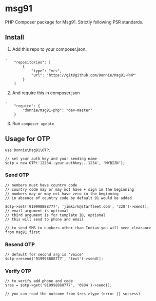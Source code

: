 # msg91

PHP Composer package for Msg91. Strictly following PSR standards.

## Install

1. Add this repo to your composer.json.
```
,
    "repositories": [
        {
            "type": "vcs",
            "url": "https://git@github.com/Donnie/Msg91-PHP"
        }
    ]
```

2. And require this in composer.json
```
,
    "require": {
        "donnie/msg91-php": "dev-master"
    }
```

3. Run `composer update`

## Usage for OTP

```
use Donnie\Msg91\OTP;

// set your auth key and your sending name
$otp = new OTP('12234..your-authkey...1234', 'MYBIZN');
```

### Send OTP

```
// numbers must have country code
// country code may or may not have + sign in the beginning
// numbers may or may not have zero in the beginning
// in absence of country code by default 91 would be added

$otp->set('919998888777', 'jimkirk@starfleet.com', '320')->send();
// email argument is optional
// third argument is for template ID, optional
// this will send to phone and email

// to send SMS to numbers other than Indian you will need clearance from Msg91 first
```

### Resend OTP

```
// default for second arg is 'voice'
$otp->resend('919998888777', 'text')->send();
```

###  Verify OTP
```
// to verify add phone and code
$res = $otp->get('919998888777', '6984')->send();

// you can read the outcome from $res->type (error || success)
```
